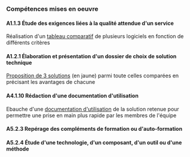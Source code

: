 ### Compétences mises en oeuvre

#### A1.1.3 Étude des exigences liées à la qualité attendue d'un service

Réalisation d'un [tableau comparatif](https://drive.google.com/open?id=1XjPMpTRe0vogyiX_tb0HFzx3liuKgryI5sg3CGpj3_w)
de plusieurs logiciels en fonction de différents critères

#### A1.2.1 Élaboration et présentation d'un dossier de choix de solution technique

[Proposition de 3 solutions](https://drive.google.com/open?id=1XjPMpTRe0vogyiX_tb0HFzx3liuKgryI5sg3CGpj3_w)
(en jaune) parmi toute celles comparées en précisant les avantages de chacune

#### A4.1.10 Rédaction d'une documentation d'utilisation

Ebauche d'une [documentation d'utilisation](https://drive.google.com/open?id=0B1T9tkseoI0qVTBVRzBQUlNWNTg)
de la solution retenue pour permettre une prise en main plus rapide par
les membres de l'équipe

#### A5.2.3 Repérage des compléments de formation ou d'auto-formation

#### A5.2.4 Étude d'une technologie, d'un composant, d'un outil ou d'une méthode